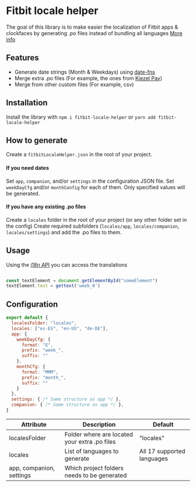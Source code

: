# Fitbit locale helper

The goal of this library is to make easier the localization of Fitbit apps & clockfaces by generating .po files 
instead of bundling all languages [More info](https://dev.fitbit.com/build/guides/localization/) 

## Features

- Generate date strings (Month & Weekdays) using [date-fns](https://www.npmjs.com/package/date-fns)
- Merge extra .po files (For example, the ones from [Kiezel Pay](https://www.kiezelpay.com/))
- Merge from other custom files (For example, csv)

## Installation

Install the library with `npm i fitbit-locale-helper` or `yarn add fitbit-locale-helper`

## How to generate

Create a `fitbitLocaleHelper.json` in the root of your project.

#### If you need dates
Set `app`, `companion`, and/or `settings` in the configuration JSON file.
Set `weekDayCfg` and/or `monthConfig` for each of them. Only specified values will be generated. 

#### If you have any existing .po files
Create a `locales` folder in the root of your project (or any other folder set in the config)
Create required subfolders (`locales/app`, `locales/companion`, `locales/settings`) and add the .po files to them.

## Usage

Using the [i18n API](https://dev.fitbit.com/build/reference/device-api/i18n/) you can access the translations

```javascript

const textElement = document.getElementById("someElement") 
textElement.text = gettext('week_0')
```


## Configuration

```javascript
export default {
  localesFolder: "locales",
  locales: ["es-ES", "en-US", "de-DE"],
  app: {
    weekDayCfg: {
      format: "E",
      prefix: "week_",
      suffix: ""
    },
    monthCfg: {
      format: "MMM",
      prefix: "month_",
      suffix: ""
    }
  },
  settings: { /* Same structure as app */ },
  companion: { /* Same structure as app */ },
}
```

| Attribute | Description | Default |
| --- | --- | --- |
| localesFolder | Folder where are located your extra .po files | "locales"
| locales | List of languages to generate | All 17 supported languages |
| app, companion, settings | Which project folders needs to be generated | |


